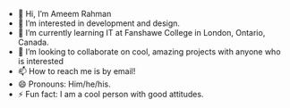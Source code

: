 
- 👋 Hi, I’m Ameem Rahman
- 👀 I’m interested in development and design.
- 🌱 I’m currently learning IT at Fanshawe College in London, Ontario, Canada.
- 💞️ I’m looking to collaborate on cool, amazing projects with anyone who is interested
- 📫 How to reach me is by email!
- 😄 Pronouns: Him/he/his.
- ⚡ Fun fact: I am a cool person with good attitudes.
